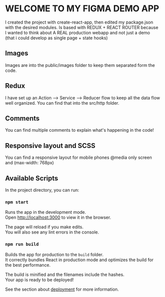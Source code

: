 # WELCOME TO MY FIGMA DEMO APP

I created the project with create-react-app, then edited my package.json with the desired modules.
Is based with REDUX + REACT ROUTER because I wanted to think about A REAL production webapp and not just a demo (that i could develop as single page + state hooks)

## Images

Images are into the public/images folder to keep them separated form the code.

## Redux

I have set up an Action --> Service --> Reducer flow to keep all the data flow well organized.
You can find that into the src/http folder.

## Comments

You can find multiple comments to explain what's happening in the code!

## Responsive layout and SCSS

You can find a responsive layout for mobile phones @media only screen and (max-width: 768px)

## Available Scripts

In the project directory, you can run:

### `npm start`

Runs the app in the development mode.\
Open [http://localhost:3000](http://localhost:3000) to view it in the browser.

The page will reload if you make edits.\
You will also see any lint errors in the console.

### `npm run build`

Builds the app for production to the `build` folder.\
It correctly bundles React in production mode and optimizes the build for the best performance.

The build is minified and the filenames include the hashes.\
Your app is ready to be deployed!

See the section about [deployment](https://facebook.github.io/create-react-app/docs/deployment) for more information.